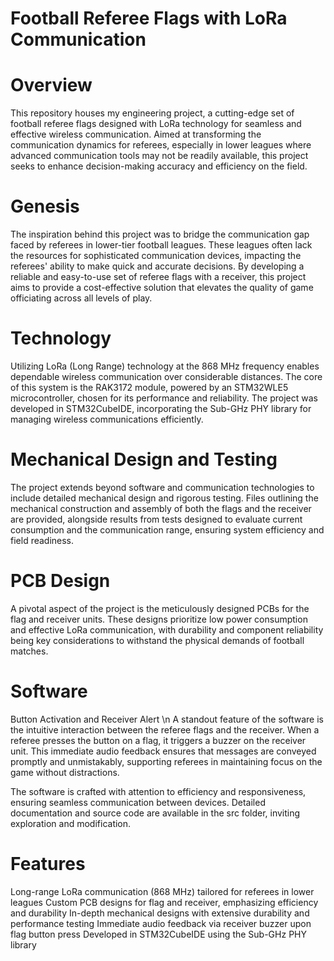 # Football Referee Flags with LoRa Communication
# Overview
This repository houses my engineering project, a cutting-edge set of football referee flags designed with LoRa technology for seamless and effective wireless communication. Aimed at transforming the communication dynamics for referees, especially in lower leagues where advanced communication tools may not be readily available, this project seeks to enhance decision-making accuracy and efficiency on the field.

# Genesis
The inspiration behind this project was to bridge the communication gap faced by referees in lower-tier football leagues. These leagues often lack the resources for sophisticated communication devices, impacting the referees' ability to make quick and accurate decisions. By developing a reliable and easy-to-use set of referee flags with a receiver, this project aims to provide a cost-effective solution that elevates the quality of game officiating across all levels of play.

# Technology
Utilizing LoRa (Long Range) technology at the 868 MHz frequency enables dependable wireless communication over considerable distances. The core of this system is the RAK3172 module, powered by an STM32WLE5 microcontroller, chosen for its performance and reliability. The project was developed in STM32CubeIDE, incorporating the Sub-GHz PHY library for managing wireless communications efficiently.

# Mechanical Design and Testing
The project extends beyond software and communication technologies to include detailed mechanical design and rigorous testing. Files outlining the mechanical construction and assembly of both the flags and the receiver are provided, alongside results from tests designed to evaluate current consumption and the communication range, ensuring system efficiency and field readiness.

# PCB Design
A pivotal aspect of the project is the meticulously designed PCBs for the flag and receiver units. These designs prioritize low power consumption and effective LoRa communication, with durability and component reliability being key considerations to withstand the physical demands of football matches.

# Software
Button Activation and Receiver Alert \n
A standout feature of the software is the intuitive interaction between the referee flags and the receiver. When a referee presses the button on a flag, it triggers a buzzer on the receiver unit. This immediate audio feedback ensures that messages are conveyed promptly and unmistakably, supporting referees in maintaining focus on the game without distractions.

The software is crafted with attention to efficiency and responsiveness, ensuring seamless communication between devices. Detailed documentation and source code are available in the src folder, inviting exploration and modification.

# Features
Long-range LoRa communication (868 MHz) tailored for referees in lower leagues
Custom PCB designs for flag and receiver, emphasizing efficiency and durability
In-depth mechanical designs with extensive durability and performance testing
Immediate audio feedback via receiver buzzer upon flag button press
Developed in STM32CubeIDE using the Sub-GHz PHY library
